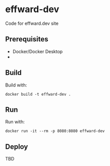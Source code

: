 # effward-dev
Code for effward.dev site

## Prerequisites
- Docker/Docker Desktop
- 

## Build
Build with:
```
docker build -t effward-dev .
```

## Run
Run with:
```
docker run -it --rm -p 8080:8080 effward-dev
```

## Deploy
TBD
